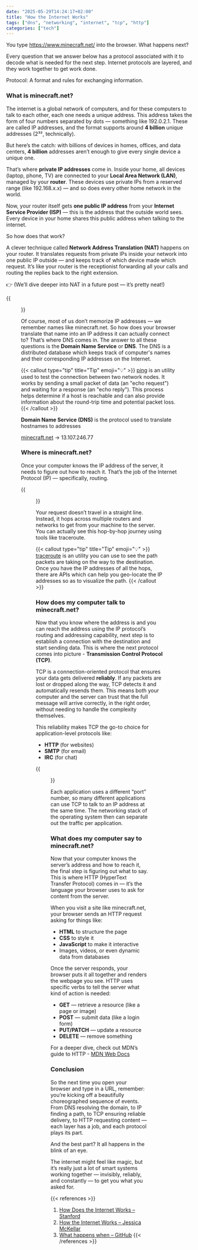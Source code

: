 ```yaml
---
date: "2025-05-29T14:24:17+02:00"
title: "How the Internet Works"
tags: ["dns", "networking", "internet", "tcp", "http"]
categories: ["tech"]
---
```


[comment]: <> (https://pyvideo.org/pycon-us-2013/how-the-internet-works.html)

You type https://www.minecraft.net/ into the browser. What happens next?

Every question that we answer below has a protocol associated with it to decode what is needed for the next step. Internet protocols are layered, and they work together to get work done.

Protocol: A format and rules for exchanging information.

### What is minecraft.net?

The internet is a global network of computers, and for these computers to talk to each other, each one needs a unique address. This address takes the form of four numbers separated by dots — something like 192.0.2.1. These are called IP addresses, and the format supports around **4 billion** unique addresses (2³², technically).

But here’s the catch: with billions of devices in homes, offices, and data centers, **4 billion** addresses aren’t enough to give every single device a unique one.

That’s where **private IP addresses** come in. Inside your home, all devices (laptop, phone, TV) are connected to your **Local Area Network (LAN)**, managed by your **router**. These devices use private IPs from a reserved range (like 192.168.x.x) — and so does every other home network in the world.

Now, your router itself gets **one public IP address** from your **Internet Service Provider (ISP)** — this is the address that the outside world sees. Every device in your home shares this public address when talking to the internet.

So how does that work?

A clever technique called **Network Address Translation (NAT)** happens on your router. It translates requests from private IPs inside your network into one public IP outside — and keeps track of which device made which request. It’s like your router is the receptionist forwarding all your calls and routing the replies back to the right extension.

👉 (We’ll dive deeper into NAT in a future post — it’s pretty neat!)

{{<figure src="home-lan.png" alt="Home LAN">}}

Of course, most of us don’t memorize IP addresses — we remember names like minecraft.net. So how does your browser translate that name into an IP address it can actually connect to? That’s where DNS comes in. The answer to all these questions is the **Domain Name Service** or **DNS**. The DNS is a distributed database which keeps track of computer's names and their corresponding IP addresses on the Internet.

{{< callout type="tip" title="Tip" emoji="💡" >}}
[ping](https://linux.die.net/man/8/ping) is an utility used to test the connection between two network nodes. It works by sending a small packet of data (an "echo request") and waiting for a response (an "echo reply"). This process helps determine if a host is reachable and can also provide information about the round-trip time and potential packet loss. 
{{< /callout >}}

**Domain Name Service (DNS)** is the protocol used to translate hostnames to addresses

[minecraft.net](http://minecraft.net) → 13.107.246.77

### Where is minecraft.net?

Once your computer knows the IP address of the server, it needs to figure out how to reach it. That’s the job of the Internet Protocol (IP) — specifically, routing.

{{<figure src="internet-1.png" alt="The Internet">}}

Your request doesn’t travel in a straight line. Instead, it hops across multiple routers and networks to get from your machine to the server. You can actually see this hop-by-hop journey using tools like traceroute.

{{< callout type="tip" title="Tip" emoji="💡" >}}
[traceroute](https://linux.die.net/man/8/traceroute) is an utility you can use to see the path packets are taking on the way to the destination. Once you have the IP addresses of all the hops, there are APIs which can help you geo-locate the IP addresses so as to visualize the path.
{{< /callout >}}

### How does my computer talk to minecraft.net?

Now that you know where the address is and you can reach the address using the IP protocol’s routing and addressing capability, next step is to establish a connection with the destination and start sending data. This is where the next protocol comes into picture - **Transmission Control Protocol (TCP)**.

TCP is a connection-oriented protocol that ensures your data gets delivered **reliably**. If any packets are lost or dropped along the way, TCP detects it and automatically resends them. This means both your computer and the server can trust that the full message will arrive correctly, in the right order, without needing to handle the complexity themselves.

This reliability makes TCP the go-to choice for application-level protocols like:

- **HTTP** (for websites)
- **SMTP** (for email)
- **IRC** (for chat)

{{<figure src="protocol-stack.png" alt="Protocol Stack">}}

Each application uses a different “port” number, so many different applications can use TCP to talk to an IP address at the same time. The networking stack of the operating system then can separate out the traffic per application.

### What does my computer say to minecraft.net?

Now that your computer knows the server’s address and how to reach it, the final step is figuring out what to say. This is where HTTP (HyperText Transfer Protocol) comes in — it’s the language your browser uses to ask for content from the server.

When you visit a site like minecraft.net, your browser sends an HTTP request asking for things like:
- **HTML** to structure the page
- **CSS** to style it
- **JavaScript** to make it interactive
- Images, videos, or even dynamic data from databases

Once the server responds, your browser puts it all together and renders the webpage you see.
HTTP uses specific verbs to tell the server what kind of action is needed:
- **GET** — retrieve a resource (like a page or image)
- **POST** — submit data (like a login form)
- **PUT/PATCH** — update a resource
- **DELETE** — remove something

For a deeper dive, check out MDN’s guide to HTTP - [MDN Web Docs](https://developer.mozilla.org/en-US/docs/Web/HTTP)

### Conclusion

So the next time you open your browser and type in a URL, remember: you’re kicking off a beautifully choreographed sequence of events. From DNS resolving the domain, to IP finding a path, to TCP ensuring reliable delivery, to HTTP requesting content — each layer has a job, and each protocol plays its part.

And the best part? It all happens in the blink of an eye.

The internet might feel like magic, but it’s really just a lot of smart systems working together — invisibly, reliably, and constantly — to get you what you asked for.


{{< references >}}
1. [How Does the Internet Works – Stanford](https://web.stanford.edu/class/msande91si/www-spr04/readings/week1/InternetWhitepaper.htm)  
2. [How the Internet Works – Jessica McKellar](https://pyvideo.org/pycon-us-2013/how-the-internet-works.html)  
3. [What happens when – GitHub](https://github.com/alex/what-happens-when)
{{< /references >}}